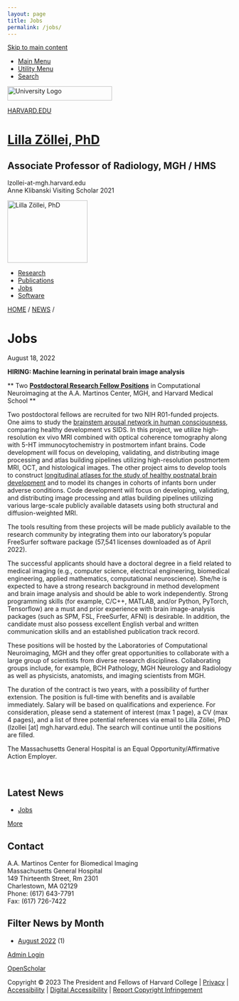 ```yaml
---
layout: page
title: Jobs
permalink: /jobs/
---
```



<a href="/lillazollei/jobs#main-content"
class="element-invisible element-focusable" tabindex="1">Skip to main
content</a>

-   <a href="/lillazollei/jobs#" data-target="#block-os-primary-menu"><span
    class="icon-menu" aria-hidden="true"></span><span class="move">Main
    Menu</span></a>
-   <a href="/lillazollei/jobs#"
    data-target="#block-os-quick-links, #block-os-secondary-menu, #header .os-custom-menu"><span
    class="icon-plus" aria-hidden="true"></span><span class="move">Utility
    Menu</span></a>
-   <a href="/lillazollei/jobs#"
    data-target="#block-os-search-db-site-search, #block-boxes-solr-search-box"><span
    class="icon-search3" aria-hidden="true"></span><span
    class="move">Search</span></a>

[<img
src="https://scholar.harvard.edu/profiles/openscholar/themes/hwpi_basetheme/images/harvard-logo.png"
width="235" height="32" alt="University Logo" />](http://www.harvard.edu/)

[HARVARD.EDU](http://www.harvard.edu/)

# [Lilla Zöllei, PhD](/lillazollei)

## Associate Professor of Radiology, MGH / HMS

lzollei-at-mgh.harvard.edu  
Anne Klibanski Visiting Scholar 2021  

[<img
src="https://scholar.harvard.edu/files/lillazollei/files/lillazollei.cr_.sm2_.jpg?m=1559666976"
width="180" height="140" alt="Lilla Zöllei, PhD" />](/lillazollei)

-   [Research](/lillazollei/research)
-   [Publications](/lillazollei/publications "Publications")
-   <a href="/lillazollei/jobs" class="active" title="Jobs">Jobs</a>
-   [Software](/lillazollei/software)

[HOME](/lillazollei) / [NEWS](/lillazollei/news) /

<span id="main-content"></span>

# Jobs

<span class="date-display-single">August 18, 2022</span>

**HIRING: Machine learning in perinatal brain image analysis**

\*\* Two <u>**Postdoctoral Research Fellow Positions**</u> in
Computational Neuroimaging at the A.A. Martinos Center, MGH, and Harvard
Medical School \*\*

Two postdoctoral fellows are recruited for two NIH R01-funded projects.
One aims to study the <u>brainstem arousal network in human
consciousness</u>, comparing healthy development vs SIDS. In this
project, we utilize high-resolution ex vivo MRI combined with optical
coherence tomography along with 5-HT immunocytochemistry in postmortem
infant brains. Code development will focus on developing, validating,
and distributing image processing and atlas building pipelines utilizing
high-resolution postmortem MRI, OCT, and histological images. The
other project aims to develop tools to construct <u>longitudinal atlases
for the study of healthy postnatal brain development</u> and to model
its changes in cohorts of infants born under adverse conditions. Code
development will focus on developing, validating, and distributing image
processing and atlas building pipelines utilizing various large-scale
publicly available datasets using both structural and diffusion-weighted
MRI.

The tools resulting from these projects will be made publicly available
to the research community by integrating them into our laboratory’s
popular FreeSurfer software package (57,541 licenses downloaded as of
April 2022).

The successful applicants should have a doctoral degree in a field
related to medical imaging (e.g., computer science, electrical
engineering, biomedical engineering, applied mathematics, computational
neuroscience). She/he is expected to have a strong research background
in method development and brain image analysis and should be able to
work independently. Strong programming skills (for example, C/C++,
MATLAB, and/or Python, PyTorch, Tensorflow) are a must and prior
experience with brain image-analysis packages (such as SPM, FSL,
FreeSurfer, AFNI) is desirable. In addition, the candidate must also
possess excellent English verbal and written communication skills and an
established publication track record.

These positions will be hosted by the Laboratories of Computational
Neuroimaging, MGH and they offer great opportunities to collaborate with
a large group of scientists from diverse research disciplines.
Collaborating groups include, for example, BCH Pathology, MGH Neurology
and Radiology as well as physicists, anatomists, and imaging scientists
from MGH.

The duration of the contract is two years, with a possibility of further
extension. The position is full-time with benefits and is available
immediately. Salary will be based on qualifications and experience. For
consideration, please send a statement of interest (max 1 page), a CV
(max 4 pages), and a list of three potential references via email to
Lilla Zöllei, PhD (lzollei \[at\] mgh.harvard.edu). The search will
continue until the positions are filled.

The Massachusetts General Hospital is an Equal Opportunity/Affirmative
Action Employer.

 

## Latest News

-   <a href="/lillazollei/jobs" class="active" target="_top">Jobs</a>

<a href="/lillazollei/news" class="more-link">More</a>

## Contact

A.A. Martinos Center for Biomedical Imaging  
Massachusetts General Hospital  
149 Thirteenth Street, Rm 2301  
Charlestown, MA 02129  
Phone: (617) 643-7791  
Fax: (617) 726-7422

## Filter News by Month

-   [August 2022](/lillazollei/news/archive/2022-08) (1)

<span class="addthis_button_facebook"></span><span class="addthis_button_twitter"></span><span class="addthis_button_email"></span><span class="addthis_button_linkedin"></span><span class="addthis_button_google_plusone"></span>

<a href="/user?destination=node/677381%3Fadmin_panel%3D1%26login%3D1"
class="footer-login">Admin Login</a>

[OpenScholar](https://theopenscholar.com)

<span class="harvard-copyright">Copyright © 2023 The President and
Fellows of Harvard College</span> |
[Privacy](https://hwp.harvard.edu/privacy-policy) |
[Accessibility](https://accessibility.harvard.edu/) | [Digital
Accessibility](https://accessibility.huit.harvard.edu/digital-accessibility-policy)
| [Report Copyright
Infringement](https://www.harvard.edu/copyright-issue/)
